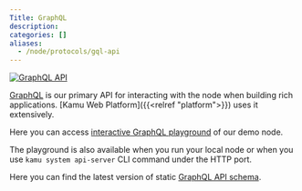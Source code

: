 ```yaml
---
Title: GraphQL
description:
categories: []
aliases:
  - /node/protocols/gql-api
---
```


[![GraphQL API](https://img.shields.io/static/v1?logo=graphql&logoColor=F133A8&label=&message=GraphQL%20API&color=gray&style=for-the-badge)](https://api.demo.kamu.dev/graphql)

[GraphQL](https://graphql.org/) is our primary API for interacting with the node when building rich applications. [Kamu Web Platform]({{<relref "platform">}}) uses it extensively.

Here you can access [interactive GraphQL playground](https://api.demo.kamu.dev/graphql) of our demo node.

The playground is also available when you run your local node or when you use `kamu system api-server` CLI command under the HTTP port.

Here you can find the latest version of static [GraphQL API schema](https://github.com/kamu-data/kamu-cli/blob/master/resources/schema.gql).
